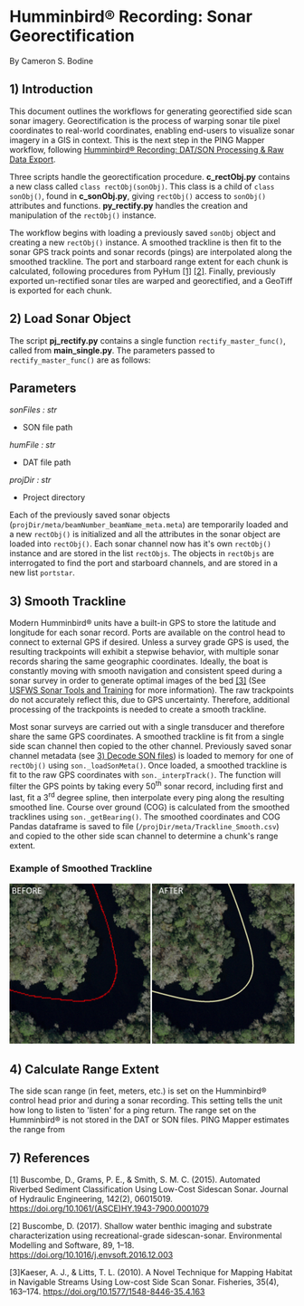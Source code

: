 # Humminbird&reg; Recording: Sonar Georectification
By Cameron S. Bodine

## 1) Introduction
This document outlines the workflows for generating georectified side scan sonar imagery.  Georectification is the process of warping sonar tile pixel coordinates to real-world coordinates, enabling end-users to visualize sonar imagery in a GIS in context.  This is the next step in the PING Mapper workflow, following [Humminbird&reg; Recording: DAT/SON Processing & Raw Data Export](../docs/Processing&RawDataExport.md).  

Three scripts handle the georectification procedure.  **c_rectObj.py** contains a new class called `class rectObj(sonObj)`.  This class is a child of `class sonObj()`, found in **c_sonObj.py**, giving `rectObj()` access to `sonObj()` attributes and functions.  **py_rectify.py** handles the creation and manipulation of the `rectObj()` instance.  

The workflow begins with loading a previously saved `sonObj` object and creating a new `rectObj()` instance.  A smoothed trackline is then fit to the sonar GPS track points and sonar records (pings) are interpolated along the smoothed trackline.  The port and starboard range extent for each chunk is calculated, following procedures from PyHum [[1]](#1) [[2]](#2).  Finally, previously exported un-rectified sonar tiles are warped and georectified, and a GeoTiff is exported for each chunk.

## 2) Load Sonar Object
The script **pj_rectify.py** contains a single function `rectify_master_func()`, called from **main_single.py**.  The parameters passed to `rectify_master_func()` are as follows:

Parameters
----------
*sonFiles : str*
- SON file path

*humFile : str*
- DAT file path

*projDir : str*
- Project directory

Each of the previously saved sonar objects (`projDir/meta/beamNumber_beamName_meta.meta`) are temporarily loaded and a new `rectObj()` is initialized and all the attributes in the sonar object are loaded into `rectObj()`.  Each sonar channel now has it's own `rectObj()` instance and are stored in the list `rectObjs`.  The objects in `rectObjs` are interrogated to find the port and starboard channels, and are stored in a new list `portstar`.

## 3) Smooth Trackline
Modern Humminbird&reg; units have a built-in GPS to store the latitude and longitude for each sonar record.  Ports are available on the control head to connect to external GPS if desired.  Unless a survey grade GPS is used, the resulting trackpoints will exhibit a stepwise behavior, with multiple sonar records sharing the same geographic coordinates.  Ideally, the boat is constantly moving with smooth navigation and consistent speed during a sonar survey in order to generate optimal images of the bed [[3]](#3) (See [USFWS Sonar Tools and Training](https://www.fws.gov/panamacity/sonartools.html) for more information).  The raw trackpoints do not accurately reflect this, due to GPS uncertainty.  Therefore, additional processing of the trackpoints is needed to create a smooth trackline.

Most sonar surveys are carried out with a single transducer and therefore share the same GPS coordinates.  A smoothed trackline is fit from a single side scan channel then copied to the other channel.  Previously saved sonar channel metadata (see [3) Decode SON files](../docs/Processing&RawDataExport.md#3-Decode_SON_Files)) is loaded to memory for one of `rectObj()` using `son._loadSonMeta()`.  Once loaded, a smoothed trackline is fit to the raw GPS coordinates with `son._interpTrack()`.  The function will filter the GPS points by taking every 50<sup>th</sup> sonar record, including first and last, fit a 3<sup>rd</sup> degree spline, then interpolate every ping along the resulting smoothed line.  Course over ground (COG) is calculated from the smoothed tracklines using `son._getBearing()`.  The smoothed coordinates and COG Pandas dataframe is saved to file (`/projDir/meta/Trackline_Smooth.csv`) and copied to the other side scan channel to determine a chunk's range extent.

### Example of Smoothed Trackline
![Smoothed Trackline](/docs/attach/SmoothedTrackline.PNG?raw=true "Before & After Trackline Smoothing")

## 4) Calculate Range Extent
The side scan range (in feet, meters, etc.) is set on the Humminbird&reg; control head prior and during a sonar recording.  This setting tells the unit how long to listen to 'listen' for a ping return.  The range set on the Humminbird&reg; is not stored in the DAT or SON files.  PING Mapper estimates the range from






## 7) References

<a id="1">[1]</a> Buscombe, D., Grams, P. E., & Smith, S. M. C. (2015). Automated Riverbed Sediment Classification Using Low-Cost Sidescan Sonar. Journal of Hydraulic Engineering, 142(2), 06015019. https://doi.org/10.1061/(ASCE)HY.1943-7900.0001079

<a id="2">[2]</a> Buscombe, D. (2017). Shallow water benthic imaging and substrate characterization using recreational-grade sidescan-sonar. Environmental Modelling and Software, 89, 1–18. https://doi.org/10.1016/j.envsoft.2016.12.003

<a id="3">[3]</a>Kaeser, A. J., & Litts, T. L. (2010). A Novel Technique for Mapping Habitat in Navigable Streams Using Low-cost Side Scan Sonar. Fisheries, 35(4), 163–174. https://doi.org/10.1577/1548-8446-35.4.163
